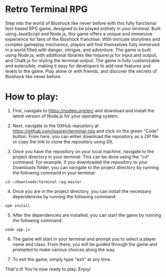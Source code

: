 Retro Terminal RPG
===============
Step into the world of Bioshock like never before with this fully functional text-based RPG game, designed to be played entirely in your terminal. Built using JavaScript and Node.js, this game offers a unique and immersive experience for fans of the Bioshock franchise. With intricate storylines and complex gameplay mechanics, players will find themselves fully immersed in a world filled with danger, intrigue, and adventure. The game is built using Node.js, with additional libraries like Inquirer.js for input and output, and Chalk.js for styling the terminal output. The game is fully customizable and extensible, making it easy for developers to add new features and levels to the game. Play alone or with friends, and discover the secrets of Bioshock like never before.

How to play:
===============
1. First, navigate to https://nodejs.org/en/ and download and install the latest version of Node.js for your operating system.

2. Next, navigate to the GitHub repository at https://github.com/jxsoren/terminal-rpg and click on the green "Code" button. From here, you can either download the repository as a ZIP file or copy the link to clone the repository using Git.

3. Once you have the repository on your local machine, navigate to the project directory in your terminal. This can be done using the "cd" command. For example, if you downloaded the repository to your Downloads folder, you can navigate to the project directory by running the following command in your terminal:
```
cd ~/Downloads/terminal-rpg-master
```

4. Once you are in the project directory, you can install the necessary dependencies by running the following command:
```
npm install
```
5. After the dependencies are installed, you can start the game by running the following command:
```
node app.js
```
6. The game will start in your terminal and prompt you to select a player name and class. From there, you will be guided through the game and prompted to make various choices along the way.

7. To exit the game, simply type "exit" at any time.

That's it! You're now ready to play. Enjoy!
